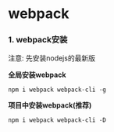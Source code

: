 # webpack

### 1. webpack安装

注意: 先安装nodejs的最新版

**全局安装webpack**
```
npm i webpack webpack-cli -g
```
   
**项目中安装webpack(推荐)**
```
npm i webpack webpack-cli -D
```
   
   
